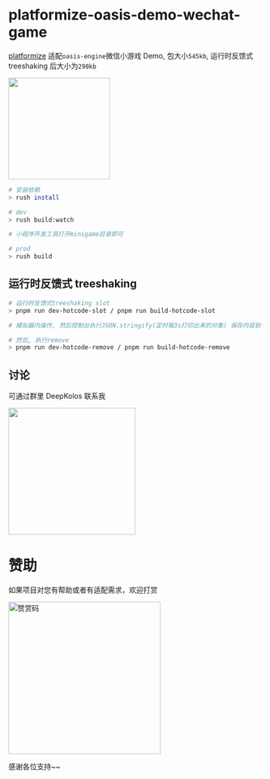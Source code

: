 # platformize-oasis-demo-wechat-game

[platformize](https://github.com/deepkolos/platformize) 适配`oasis-engine`微信小游戏 Demo, 包大小`545kb`, 运行时反馈式 treeshaking 后大小为`290kb`

<div>
  <img src="https://raw.githubusercontent.com/deepkolos/platformize/main/examples/oasis-wechat-game/demo.gif" width="200"alt="" />
</div>

```sh
# 安装依赖
> rush install

# dev
> rush build:watch

# 小程序开发工具打开minigame目录即可

# prod
> rush build
```

## 运行时反馈式 treeshaking

```sh
# 运行时反馈式treeshaking slot
> pnpm run dev-hotcode-slot / pnpm run build-hotcode-slot

# 模拟器内操作, 然后控制台执行JSON.stringify(定时每3s打印出来的对象) 保存内容到 firelog.json

# 然后, 执行remove
> pnpm run dev-hotcode-remove / pnpm run build-hotcode-remove
```

## 讨论

可通过群里 DeepKolos 联系我

<img width="250" src="https://raw.githubusercontent.com/deepkolos/platformize/main/docs/qq-group.jpg" />

# 赞助

如果项目对您有帮助或者有适配需求，欢迎打赏

<img src="https://upload-images.jianshu.io/upload_images/252050-d3d6bfdb1bb06ddd.png?imageMogr2/auto-orient/strip%7CimageView2/2/w/1240" alt="赞赏码" width="300">

感谢各位支持~~
